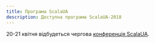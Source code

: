 ```yaml
---
title: Програма ScalaUA
description: Доступна програма ScalaUA-2018
---
```


 20-21 квітня відбудеться чергова [конференція ScalaUA](http://www.scalaua.com/).

